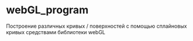 # webGL_program
Построение различных кривых / поверхностей с помощью сплайновых кривых средствами библиотеки webGL
